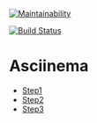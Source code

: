 [![Maintainability](https://api.codeclimate.com/v1/badges/92f6d5cc7766b89f347f/maintainability)](https://codeclimate.com/github/MikhailGA/project-lvl2-s345/maintainability)

[![Build Status](https://travis-ci.org/MikhailGA/project-lvl2-s345.svg?branch=master)](https://travis-ci.org/MikhailGA/project-lvl2-s345)

# Asciinema
* [Step1](https://asciinema.org/a/I9GCoWO50dhf3HK5kW6e8j8tR)
* [Step2](https://asciinema.org/a/e8TsMxe4ccasiGtWdmkIJn0kI)
* [Step3](https://asciinema.org/a/REpmiwK8HrLM9mXZzRs42DqkR)
